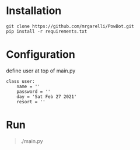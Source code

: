 # Installation

```
git clone https://github.com/mrgarelli/PowBot.git
pip install -r requirements.txt
```

# Configuration
define user at top of main.py
```
class user:
    name = ''
    password = ''
    day = 'Sat Feb 27 2021'
    resort = ''
```

# Run

> ./main.py